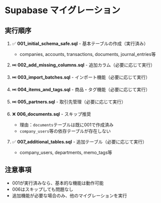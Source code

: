 # Supabase マイグレーション

## 実行順序

1. ✅ **001_initial_schema_safe.sql** - 基本テーブルの作成（実行済み）
   - companies, accounts, transactions, documents, journal_entries等

2. ⏭️ **002_add_missing_columns.sql** - 追加カラム（必要に応じて実行）

3. ⏭️ **003_import_batches.sql** - インポート機能（必要に応じて実行）

4. ⏭️ **004_items_and_tags.sql** - 商品・タグ機能（必要に応じて実行）

5. ⏭️ **005_partners.sql** - 取引先管理（必要に応じて実行）

6. ❌ **006_documents.sql** - スキップ推奨
   - 理由：`documents`テーブルは既に001で作成済み
   - `company_users`等の依存テーブルが存在しない

7. ✅ **007_additional_tables.sql** - 追加テーブル（必要に応じて実行）
   - company_users, departments, memo_tags等

## 注意事項

- 001が実行済みなら、基本的な機能は動作可能
- 006はスキップしても問題なし
- 追加機能が必要な場合のみ、他のマイグレーションを実行
